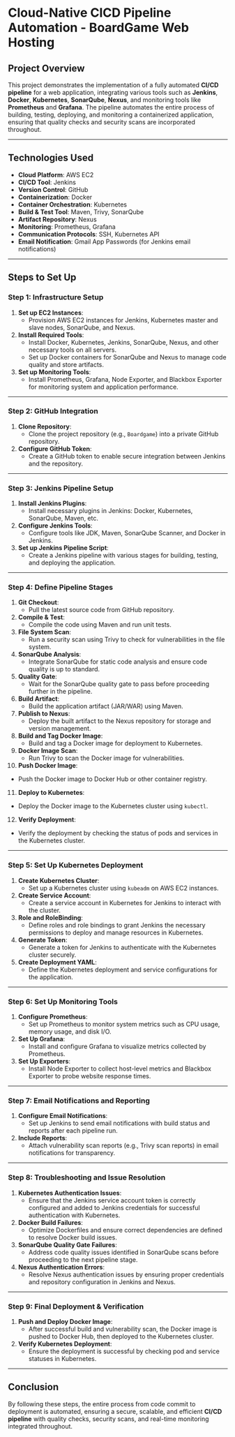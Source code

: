 # Cloud-Native CICD Pipeline Automation - BoardGame Web Hosting

## Project Overview

This project demonstrates the implementation of a fully automated **CI/CD pipeline** for a web application, integrating various tools such as **Jenkins**, **Docker**, **Kubernetes**, **SonarQube**, **Nexus**, and monitoring tools like **Prometheus** and **Grafana**. The pipeline automates the entire process of building, testing, deploying, and monitoring a containerized application, ensuring that quality checks and security scans are incorporated throughout.

---

## Technologies Used

- **Cloud Platform**: AWS EC2
- **CI/CD Tool**: Jenkins
- **Version Control**: GitHub
- **Containerization**: Docker
- **Container Orchestration**: Kubernetes
- **Build & Test Tool**: Maven, Trivy, SonarQube
- **Artifact Repository**: Nexus
- **Monitoring**: Prometheus, Grafana
- **Communication Protocols**: SSH, Kubernetes API
- **Email Notification**: Gmail App Passwords (for Jenkins email notifications)

---

## Steps to Set Up

### **Step 1: Infrastructure Setup**
1. **Set up EC2 Instances**:
   - Provision AWS EC2 instances for Jenkins, Kubernetes master and slave nodes, SonarQube, and Nexus.
2. **Install Required Tools**:
   - Install Docker, Kubernetes, Jenkins, SonarQube, Nexus, and other necessary tools on all servers.
   - Set up Docker containers for SonarQube and Nexus to manage code quality and store artifacts.
3. **Set up Monitoring Tools**:
   - Install Prometheus, Grafana, Node Exporter, and Blackbox Exporter for monitoring system and application performance.

---

### **Step 2: GitHub Integration**
1. **Clone Repository**:
   - Clone the project repository (e.g., `Boardgame`) into a private GitHub repository.
2. **Configure GitHub Token**:
   - Create a GitHub token to enable secure integration between Jenkins and the repository.

---

### **Step 3: Jenkins Pipeline Setup**
1. **Install Jenkins Plugins**:
   - Install necessary plugins in Jenkins: Docker, Kubernetes, SonarQube, Maven, etc.
2. **Configure Jenkins Tools**:
   - Configure tools like JDK, Maven, SonarQube Scanner, and Docker in Jenkins.
3. **Set up Jenkins Pipeline Script**:
   - Create a Jenkins pipeline with various stages for building, testing, and deploying the application.

---

### **Step 4: Define Pipeline Stages**
1. **Git Checkout**:
   - Pull the latest source code from GitHub repository.
2. **Compile & Test**:
   - Compile the code using Maven and run unit tests.
3. **File System Scan**:
   - Run a security scan using Trivy to check for vulnerabilities in the file system.
4. **SonarQube Analysis**:
   - Integrate SonarQube for static code analysis and ensure code quality is up to standard.
5. **Quality Gate**:
   - Wait for the SonarQube quality gate to pass before proceeding further in the pipeline.
6. **Build Artifact**:
   - Build the application artifact (JAR/WAR) using Maven.
7. **Publish to Nexus**:
   - Deploy the built artifact to the Nexus repository for storage and version management.
8. **Build and Tag Docker Image**:
   - Build and tag a Docker image for deployment to Kubernetes.
9. **Docker Image Scan**:
   - Run Trivy to scan the Docker image for vulnerabilities.
10. **Push Docker Image**:
   - Push the Docker image to Docker Hub or other container registry.
11. **Deploy to Kubernetes**:
   - Deploy the Docker image to the Kubernetes cluster using `kubectl`.
12. **Verify Deployment**:
   - Verify the deployment by checking the status of pods and services in the Kubernetes cluster.

---

### **Step 5: Set Up Kubernetes Deployment**
1. **Create Kubernetes Cluster**:
   - Set up a Kubernetes cluster using `kubeadm` on AWS EC2 instances.
2. **Create Service Account**:
   - Create a service account in Kubernetes for Jenkins to interact with the cluster.
3. **Role and RoleBinding**:
   - Define roles and role bindings to grant Jenkins the necessary permissions to deploy and manage resources in Kubernetes.
4. **Generate Token**:
   - Generate a token for Jenkins to authenticate with the Kubernetes cluster securely.
5. **Create Deployment YAML**:
   - Define the Kubernetes deployment and service configurations for the application.

---

### **Step 6: Set Up Monitoring Tools**
1. **Configure Prometheus**:
   - Set up Prometheus to monitor system metrics such as CPU usage, memory usage, and disk I/O.
2. **Set Up Grafana**:
   - Install and configure Grafana to visualize metrics collected by Prometheus.
3. **Set Up Exporters**:
   - Install Node Exporter to collect host-level metrics and Blackbox Exporter to probe website response times.

---

### **Step 7: Email Notifications and Reporting**
1. **Configure Email Notifications**:
   - Set up Jenkins to send email notifications with build status and reports after each pipeline run.
2. **Include Reports**:
   - Attach vulnerability scan reports (e.g., Trivy scan reports) in email notifications for transparency.

---

### **Step 8: Troubleshooting and Issue Resolution**
1. **Kubernetes Authentication Issues**:
   - Ensure that the Jenkins service account token is correctly configured and added to Jenkins credentials for successful authentication with Kubernetes.
2. **Docker Build Failures**:
   - Optimize Dockerfiles and ensure correct dependencies are defined to resolve Docker build issues.
3. **SonarQube Quality Gate Failures**:
   - Address code quality issues identified in SonarQube scans before proceeding to the next pipeline stage.
4. **Nexus Authentication Errors**:
   - Resolve Nexus authentication issues by ensuring proper credentials and repository configuration in Jenkins and Nexus.

---

### **Step 9: Final Deployment & Verification**
1. **Push and Deploy Docker Image**:
   - After successful build and vulnerability scan, the Docker image is pushed to Docker Hub, then deployed to the Kubernetes cluster.
2. **Verify Kubernetes Deployment**:
   - Ensure the deployment is successful by checking pod and service statuses in Kubernetes.

---

## Conclusion

By following these steps, the entire process from code commit to deployment is automated, ensuring a secure, scalable, and efficient **CI/CD pipeline** with quality checks, security scans, and real-time monitoring integrated throughout.
